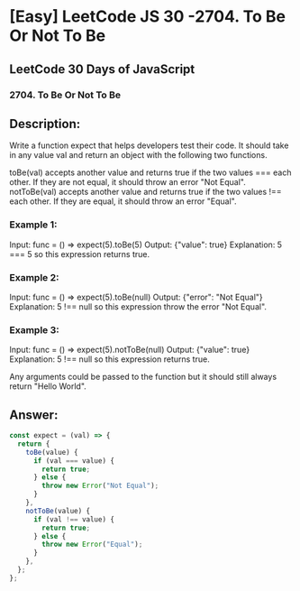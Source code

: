 # [Easy] LeetCode JS 30 -2704. To Be Or Not To Be

## LeetCode 30 Days of JavaScript

### 2704. To Be Or Not To Be

## Description:

Write a function expect that helps developers test their code. It should take in any value val and return an object with the following two functions.

toBe(val) accepts another value and returns true if the two values === each other. If they are not equal, it should throw an error "Not Equal".
notToBe(val) accepts another value and returns true if the two values !== each other. If they are equal, it should throw an error "Equal".

### Example 1:

Input: func = () => expect(5).toBe(5)
Output: {"value": true}
Explanation: 5 === 5 so this expression returns true.

### Example 2:

Input: func = () => expect(5).toBe(null)
Output: {"error": "Not Equal"}
Explanation: 5 !== null so this expression throw the error "Not Equal".

### Example 3:

Input: func = () => expect(5).notToBe(null)
Output: {"value": true}
Explanation: 5 !== null so this expression returns true.

Any arguments could be passed to the function but it should still always return "Hello World".

## Answer:

```javascript
const expect = (val) => {
  return {
    toBe(value) {
      if (val === value) {
        return true;
      } else {
        throw new Error("Not Equal");
      }
    },
    notToBe(value) {
      if (val !== value) {
        return true;
      } else {
        throw new Error("Equal");
      }
    },
  };
};
```
